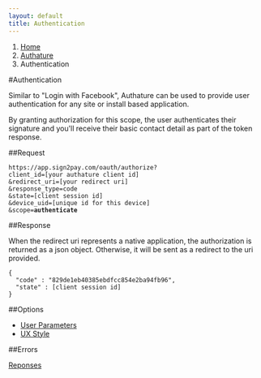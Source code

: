 ```yaml
---
layout: default
title: Authentication
---
```


<ol class="breadcrumb">
  <li><a href="/">Home</a></li>
  <li><a href="/authature">Authature</a></li>
  <li>Authentication</li>
</ol>


#Authentication

Similar to "Login with Facebook", Authature can be used to provide user authentication for any site or install based application.

By granting authorization for this scope, the user authenticates their signature and you'll receive their basic contact detail as part of the token response.

##Request

<pre><code>https://app.sign2pay.com/oauth/authorize?
client_id=[your authature client id]
&amp;redirect_uri=[your redirect uri]
&amp;response_type=code
&amp;state=[client session id]
&amp;device_uid=[unique id for this device]
&amp;scope=<strong>authenticate</strong>
</code></pre>

##Response

When the redirect uri represents a native application, the authorization is returned as a json object. Otherwise, it will be sent as a redirect to the uri provided.

<pre>
<code>{
  "code" : "829de1eb40385ebdfcc854e2ba94fb96",
  "state" : [client session id]
}</code>
</pre>

##Options

- [User Parameters](/authature/user_params.html)
- [UX Style](/authature/ux_styles.html)

##Errors

[Reponses](/authature/error_responses.html)